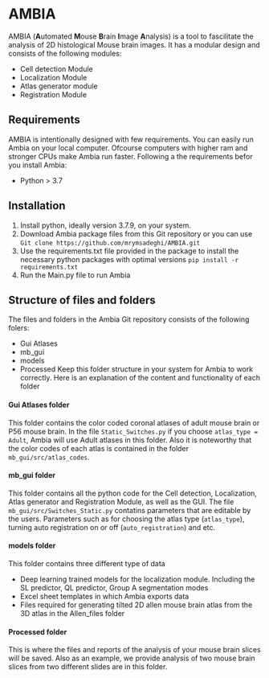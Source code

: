 # AMBIA

AMBIA (**A**utomated **M**ouse **B**rain **I**mage **A**nalysis) is a tool to fascilitate the analysis of 2D histological Mouse brain images. It has a modular design and consists of the following modules:
- Cell detection Module
- Localization Module
- Atlas generator module
- Registration Module

## Requirements

AMBIA is intentionally designed with few requirements. You can easily run Ambia on your local computer. Ofcourse computers with higher ram and stronger CPUs make Ambia run faster. Following a the requirements befor you install Ambia:
- Python > 3.7


## Installation

1. Install python, ideally version 3.7.9, on your system. 
2. Download Ambia package files from this Git repository
or you can use
`Git clone https://github.com/mrymsadeghi/AMBIA.git`
3. Use the requirements.txt file provided in the package to install the necessary python packages with optimal versions
`pip install -r requirements.txt`
4. Run the Main.py file to run Ambia

## Structure of files and folders
The files and folders in the Ambia Git repository consists of the following folers:
- Gui Atlases
- mb_gui
- models
- Processed
Keep this folder structure in your system for Ambia to work correctly.
Here is an explanation of the content and functionality of each folder
#### Gui Atlases folder
This folder contains the color coded coronal atlases of adult mouse brain or P56 mouse brain. In the file `Static_Switches.py` if you choose `atlas_type = Adult`, Ambia will use Adult atlases in this folder. Also it is noteworthy that the color codes of each atlas is contained in the folder `mb_gui/src/atlas_codes`.
#### mb_gui folder
This folder contains all the python code for the Cell detection, Localization, Atlas generator and Registration Module, as well as the GUI. The file `mb_gui/src/Switches_Static.py` contatins parameters that are editable by the users. Parameters such as for choosing the atlas type (`atlas_type`), turning auto registration on or off (`auto_registration`) and etc. 
#### models folder
This folder contains three different type of data
- Deep learning trained models for the localization module. Including the SL predictor, QL predictor, Group A segmentation modes
- Excel sheet templates in which Ambia exports data
- Files required for generating tilted 2D allen mouse brain atlas from the 3D atlas in the Allen_files folder
#### Processed folder
This is where the files and reports of the analysis of your mouse brain slices will be saved. Also as an example, we provide analysis of two mouse brain slices from two different slides are in this folder.